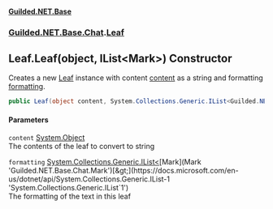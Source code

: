 
#### [Guilded.NET.Base](index 'index')
### [Guilded.NET.Base.Chat](index#Guilded_NET_Base_Chat 'Guilded.NET.Base.Chat').[Leaf](Leaf 'Guilded.NET.Base.Chat.Leaf')
## Leaf.Leaf(object, IList&lt;Mark&gt;) Constructor
Creates a new [Leaf](Leaf 'Guilded.NET.Base.Chat.Leaf') instance with content [content](Leaf_Leaf(object_IList_Mark_)#Guilded_NET_Base_Chat_Leaf_Leaf(object_System_Collections_Generic_IList_Guilded_NET_Base_Chat_Mark_)_content 'Guilded.NET.Base.Chat.Leaf.Leaf(object, System.Collections.Generic.IList&lt;Guilded.NET.Base.Chat.Mark&gt;).content') as a string and formatting [formatting](Leaf_Leaf(object_IList_Mark_)#Guilded_NET_Base_Chat_Leaf_Leaf(object_System_Collections_Generic_IList_Guilded_NET_Base_Chat_Mark_)_formatting 'Guilded.NET.Base.Chat.Leaf.Leaf(object, System.Collections.Generic.IList&lt;Guilded.NET.Base.Chat.Mark&gt;).formatting').  
```csharp
public Leaf(object content, System.Collections.Generic.IList<Guilded.NET.Base.Chat.Mark> formatting);
```

#### Parameters
<a name='Guilded_NET_Base_Chat_Leaf_Leaf(object_System_Collections_Generic_IList_Guilded_NET_Base_Chat_Mark_)_content'></a>
`content` [System.Object](https://docs.microsoft.com/en-us/dotnet/api/System.Object 'System.Object')  
The contents of the leaf to convert to string
  
<a name='Guilded_NET_Base_Chat_Leaf_Leaf(object_System_Collections_Generic_IList_Guilded_NET_Base_Chat_Mark_)_formatting'></a>
`formatting` [System.Collections.Generic.IList&lt;](https://docs.microsoft.com/en-us/dotnet/api/System.Collections.Generic.IList-1 'System.Collections.Generic.IList`1')[Mark](Mark 'Guilded.NET.Base.Chat.Mark')[&gt;](https://docs.microsoft.com/en-us/dotnet/api/System.Collections.Generic.IList-1 'System.Collections.Generic.IList`1')  
The formatting of the text in this leaf
  
